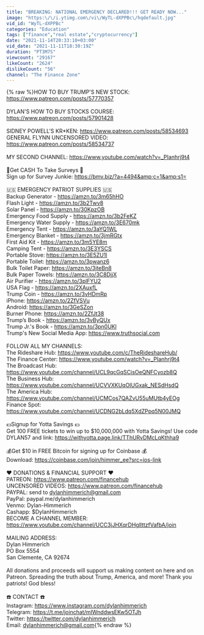 ```yaml
---
title: "BREAKING: NATIONAL EMERGENCY DECLARED!!! GET READY NOW..."
image: "https:\/\/i.ytimg.com\/vi\/WyTL-dXPPBc\/hqdefault.jpg"
vid_id: "WyTL-dXPPBc"
categories: "Education"
tags: ["finance","real estate","cryptocurrency"]
date: "2021-11-14T20:33:10+03:00"
vid_date: "2021-11-11T18:30:19Z"
duration: "PT3M7S"
viewcount: "29167"
likeCount: "2624"
dislikeCount: "56"
channel: "The Finance Zone"
---
```

{% raw %}HOW TO BUY TRUMP'S NEW STOCK: <a rel="nofollow" target="blank" href="https://www.patreon.com/posts/57770357">https://www.patreon.com/posts/57770357</a><br /><br />DYLAN'S HOW TO BUY STOCKS COURSE: <a rel="nofollow" target="blank" href="https://www.patreon.com/posts/57901428">https://www.patreon.com/posts/57901428</a><br /><br />SIDNEY POWELL'S KR*KEN: <a rel="nofollow" target="blank" href="https://www.patreon.com/posts/58534693">https://www.patreon.com/posts/58534693</a><br />GENERAL FLYNN UNCENSORED VIDEO: <a rel="nofollow" target="blank" href="https://www.patreon.com/posts/58534737">https://www.patreon.com/posts/58534737</a><br /><br />MY SECOND CHANNEL: <a rel="nofollow" target="blank" href="https://www.youtube.com/watch?v=_PIanhrj9t4">https://www.youtube.com/watch?v=_PIanhrj9t4</a><br /><br />💸Get CASH To Take Surveys 💸<br />Sign up for Survey Junkie: <a rel="nofollow" target="blank" href="https://bmv.biz/?a=4494&amp;c=1&amp;s1=">https://bmv.biz/?a=4494&amp;c=1&amp;s1=</a><br /><br />🇺🇸 EMERGENCY PATRIOT SUPPLIES 🇺🇸<br />Backup Generator - <a rel="nofollow" target="blank" href="https://amzn.to/3m65hHO">https://amzn.to/3m65hHO</a><br />Flash Light - <a rel="nofollow" target="blank" href="https://amzn.to/3b2Twv8">https://amzn.to/3b2Twv8</a><br />Solar Panel - <a rel="nofollow" target="blank" href="https://amzn.to/30KpzOB">https://amzn.to/30KpzOB</a><br />Emergency Food Supply - <a rel="nofollow" target="blank" href="https://amzn.to/3b2FeKZ">https://amzn.to/3b2FeKZ</a><br />Emergency Water Supply - <a rel="nofollow" target="blank" href="https://amzn.to/3E670mk">https://amzn.to/3E670mk</a><br />Emergency Tent - <a rel="nofollow" target="blank" href="https://amzn.to/3aYQ1WL">https://amzn.to/3aYQ1WL</a><br />Emergency Blanket - <a rel="nofollow" target="blank" href="https://amzn.to/3jmRGtx">https://amzn.to/3jmRGtx</a><br />First Aid Kit - <a rel="nofollow" target="blank" href="https://amzn.to/3m5YE8m">https://amzn.to/3m5YE8m</a><br />Camping Tent - <a rel="nofollow" target="blank" href="https://amzn.to/3E3YSCS">https://amzn.to/3E3YSCS</a><br />Portable Stove: <a rel="nofollow" target="blank" href="https://amzn.to/3E5ZU1l">https://amzn.to/3E5ZU1l</a><br />Portable Toilet: <a rel="nofollow" target="blank" href="https://amzn.to/3pwanz6">https://amzn.to/3pwanz6</a><br />Bulk Toilet Paper: <a rel="nofollow" target="blank" href="https://amzn.to/3jteBn8">https://amzn.to/3jteBn8</a><br />Bulk Paper Towels: <a rel="nofollow" target="blank" href="https://amzn.to/3C8DjjX">https://amzn.to/3C8DjjX</a><br />Air Purifier - <a rel="nofollow" target="blank" href="https://amzn.to/3plFYU2">https://amzn.to/3plFYU2</a><br />USA Flag - <a rel="nofollow" target="blank" href="https://amzn.to/2XAuxfL">https://amzn.to/2XAuxfL</a><br />Trump Coin - <a rel="nofollow" target="blank" href="https://amzn.to/3vHDmRp">https://amzn.to/3vHDmRp</a><br />iPhone: <a rel="nofollow" target="blank" href="https://amzn.to/2ZfVSVu">https://amzn.to/2ZfVSVu</a><br />Android: <a rel="nofollow" target="blank" href="https://amzn.to/3GeSZon">https://amzn.to/3GeSZon</a><br />Burner Phone: <a rel="nofollow" target="blank" href="https://amzn.to/2ZfJt38">https://amzn.to/2ZfJt38</a><br />Trump’s Book - <a rel="nofollow" target="blank" href="https://amzn.to/3vByQUx">https://amzn.to/3vByQUx</a><br />Trump Jr.'s Book - <a rel="nofollow" target="blank" href="https://amzn.to/3pn0UKl">https://amzn.to/3pn0UKl</a><br />Trump's New Social Media App: <a rel="nofollow" target="blank" href="https://www.truthsocial.com">https://www.truthsocial.com</a><br /><br />FOLLOW ALL MY CHANNELS:<br />The Rideshare Hub: <a rel="nofollow" target="blank" href="https://www.youtube.com/c/TheRideshareHub/">https://www.youtube.com/c/TheRideshareHub/</a><br />The Finance Center: <a rel="nofollow" target="blank" href="https://www.youtube.com/watch?v=_PIanhrj9t4">https://www.youtube.com/watch?v=_PIanhrj9t4</a><br />The Broadcast Hub: <a rel="nofollow" target="blank" href="https://www.youtube.com/channel/UCL9qcGqSCisOeQNFCyozb8Q">https://www.youtube.com/channel/UCL9qcGqSCisOeQNFCyozb8Q</a><br />The Business Hub: <a rel="nofollow" target="blank" href="https://www.youtube.com/channel/UCVVXKUqOIUGxak_NESdHsdQ">https://www.youtube.com/channel/UCVVXKUqOIUGxak_NESdHsdQ</a><br />The America Hub: <a rel="nofollow" target="blank" href="https://www.youtube.com/channel/UCMCos7QAZvU55uMUtb4yEOg">https://www.youtube.com/channel/UCMCos7QAZvU55uMUtb4yEOg</a><br />Finance Spot: <a rel="nofollow" target="blank" href="https://www.youtube.com/channel/UCDNG2bLdq5XdZPpq5N00JMQ">https://www.youtube.com/channel/UCDNG2bLdq5XdZPpq5N00JMQ</a><br /><br />💵Signup for Yotta Savings 💵<br />Get 100 FREE tickets to win up to $10,000,000 with Yotta Savings! Use code DYLAN57 and link: <a rel="nofollow" target="blank" href="https://withyotta.page.link/TThURvDMcLqKthha9">https://withyotta.page.link/TThURvDMcLqKthha9</a><br /><br />💰Get $10 in FREE Bitcoin for signing up for Coinbase 💰<br />Download: <a rel="nofollow" target="blank" href="https://coinbase.com/join/himmer_ee?src=ios-link">https://coinbase.com/join/himmer_ee?src=ios-link</a><br /><br />❤️ DONATIONS &amp; FINANCIAL SUPPORT ❤️<br />PATREON: <a rel="nofollow" target="blank" href="https://www.patreon.com/financehub">https://www.patreon.com/financehub</a><br />UNCENSORED VIDEOS: <a rel="nofollow" target="blank" href="https://www.patreon.com/financehub">https://www.patreon.com/financehub</a><br />PAYPAL: send to dylanhimmerich@gmail.com<br />PayPal: paypal.me/dylanhimmerich<br />Venmo: Dylan-Himmerich<br />Cashapp: $DylanHimmerich<br />BECOME A CHANNEL MEMBER: <a rel="nofollow" target="blank" href="https://www.youtube.com/channel/UCC3jJHXqrDHgllttzfVafbA/join">https://www.youtube.com/channel/UCC3jJHXqrDHgllttzfVafbA/join</a><br /><br />MAILING ADDRESS:<br />Dylan Himmerich<br />PO Box 5554 <br />San Clemente, CA 92674<br /><br />All donations and proceeds will support us making content on here and on Patreon. Spreading the truth about Trump, America, and more! Thank you patriots! God bless!<br /><br />☎️ CONTACT ☎️<br />Instagram: <a rel="nofollow" target="blank" href="https://www.instagram.com/dylanhimmerich">https://www.instagram.com/dylanhimmerich</a><br />Telegram: <a rel="nofollow" target="blank" href="https://t.me/joinchat/mIWnddwsEKw5OTJh">https://t.me/joinchat/mIWnddwsEKw5OTJh</a><br />Twitter: <a rel="nofollow" target="blank" href="https://twitter.com/dylanhimmerich">https://twitter.com/dylanhimmerich</a><br />Email: dylanhimmerich@gmail.com{% endraw %}
